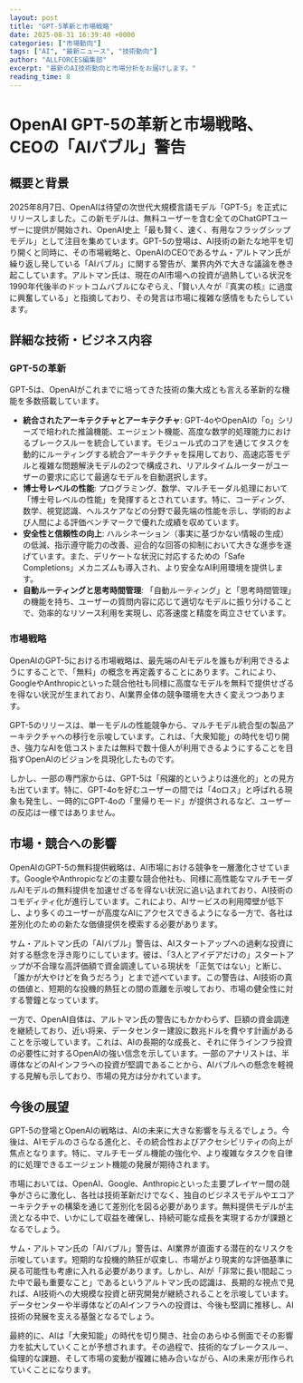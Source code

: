 ```yaml
---
layout: post
title: "GPT-5革新と市場戦略"
date: 2025-08-31 16:39:40 +0000
categories: ["市場動向"]
tags: ["AI", "最新ニュース", "技術動向"]
author: "ALLFORCES編集部"
excerpt: "最新のAI技術動向と市場分析をお届けします。"
reading_time: 8
---
```

# **OpenAI GPT-5の革新と市場戦略、CEOの「AIバブル」警告**

## 概要と背景

2025年8月7日、OpenAIは待望の次世代大規模言語モデル「GPT-5」を正式にリリースしました。この新モデルは、無料ユーザーを含む全てのChatGPTユーザーに提供が開始され、OpenAI史上「最も賢く、速く、有用なフラッグシップモデル」として注目を集めています。GPT-5の登場は、AI技術の新たな地平を切り開くと同時に、その市場戦略と、OpenAIのCEOであるサム・アルトマン氏が繰り返し発している「AIバブル」に関する警告が、業界内外で大きな議論を巻き起こしています。アルトマン氏は、現在のAI市場への投資が過熱している状況を1990年代後半のドットコムバブルになぞらえ、「賢い人々が『真実の核』に過度に興奮している」と指摘しており、その発言は市場に複雑な感情をもたらしています。

## 詳細な技術・ビジネス内容

### GPT-5の革新

GPT-5は、OpenAIがこれまでに培ってきた技術の集大成とも言える革新的な機能を多数搭載しています。

*   **統合されたアーキテクチャとアーキテクチャ**: GPT-4oやOpenAIの「o」シリーズで培われた推論機能、エージェント機能、高度な数学的処理能力におけるブレークスルーを統合しています。モジュール式のコアを通じてタスクを動的にルーティングする統合アーキテクチャを採用しており、高速応答モデルと複雑な問題解決モデルの2つで構成され、リアルタイムルーターがユーザーの要求に応じて最適なモデルを自動選択します。
*   **博士号レベルの性能**: プログラミング、数学、マルチモーダル処理において「博士号レベルの性能」を発揮するとされています。特に、コーディング、数学、視覚認識、ヘルスケアなどの分野で最先端の性能を示し、学術的および人間による評価ベンチマークで優れた成績を収めています。
*   **安全性と信頼性の向上**: ハルシネーション（事実に基づかない情報の生成）の低減、指示遵守能力の改善、迎合的な回答の抑制において大きな進歩を遂げています。また、デリケートな状況に対応するための「Safe Completions」メカニズムも導入され、より安全なAI利用環境を提供します。
*   **自動ルーティングと思考時間管理**: 「自動ルーティング」と「思考時間管理」の機能を持ち、ユーザーの質問内容に応じて適切なモデルに振り分けることで、効率的なリソース利用を実現し、応答速度と精度を両立させています。

### 市場戦略

OpenAIのGPT-5における市場戦略は、最先端のAIモデルを誰もが利用できるようにすることで、「無料」の概念を再定義することにあります。これにより、GoogleやAnthropicといった競合他社も同様に高度なモデルを無料で提供せざるを得ない状況が生まれており、AI業界全体の競争環境を大きく変えつつあります。

GPT-5のリリースは、単一モデルの性能競争から、マルチモデル統合型の製品アーキテクチャへの移行を示唆しています。これは、「大衆知能」の時代を切り開き、強力なAIを低コストまたは無料で数十億人が利用できるようにすることを目指すOpenAIのビジョンを具現化したものです。

しかし、一部の専門家からは、GPT-5は「飛躍的というよりは進化的」との見方も出ています。特に、GPT-4oを好むユーザーの間では「4oロス」と呼ばれる現象も発生し、一時的にGPT-4oの「里帰りモード」が提供されるなど、ユーザーの反応は一様ではありません。

## 市場・競合への影響

OpenAIのGPT-5の無料提供戦略は、AI市場における競争を一層激化させています。GoogleやAnthropicなどの主要な競合他社も、同様に高性能なマルチモーダルAIモデルの無料提供を加速せざるを得ない状況に追い込まれており、AI技術のコモディティ化が進行しています。これにより、AIサービスの利用障壁が低下し、より多くのユーザーが高度なAIにアクセスできるようになる一方で、各社は差別化のための新たな価値提供を模索する必要があります。

サム・アルトマン氏の「AIバブル」警告は、AIスタートアップへの過剰な投資に対する懸念を浮き彫りにしています。彼は、「3人とアイデアだけの」スタートアップが不合理な高評価額で資金調達している現状を「正気ではない」と断じ、「誰かが大やけどを負うだろう」とまで述べています。この警告は、AI技術の真の価値と、短期的な投機的熱狂との間の乖離を示唆しており、市場の健全性に対する警鐘となっています。

一方で、OpenAI自体は、アルトマン氏の警告にもかかわらず、巨額の資金調達を継続しており、近い将来、データセンター建設に数兆ドルを費やす計画があることを示唆しています。これは、AIの長期的な成長と、それに伴うインフラ投資の必要性に対するOpenAIの強い信念を示しています。一部のアナリストは、半導体などのAIインフラへの投資が堅調であることから、AIバブルへの懸念を軽視する見解も示しており、市場の見方は分かれています。

## 今後の展望

GPT-5の登場とOpenAIの戦略は、AIの未来に大きな影響を与えるでしょう。今後は、AIモデルのさらなる進化と、その統合性およびアクセシビリティの向上が焦点となります。特に、マルチモーダル機能の強化や、より複雑なタスクを自律的に処理できるエージェント機能の発展が期待されます。

市場においては、OpenAI、Google、Anthropicといった主要プレイヤー間の競争がさらに激化し、各社は技術革新だけでなく、独自のビジネスモデルやエコアーキテクチャの構築を通じて差別化を図る必要があります。無料提供モデルが主流となる中で、いかにして収益を確保し、持続可能な成長を実現するかが課題となるでしょう。

サム・アルトマン氏の「AIバブル」警告は、AI業界が直面する潜在的なリスクを示唆しています。短期的な投機的熱狂が収束し、市場がより現実的な評価基準に戻る可能性も考慮に入れる必要があります。しかし、AIが「非常に長い間起こった中で最も重要なこと」であるというアルトマン氏の認識は、長期的な視点で見れば、AI技術への大規模な投資と研究開発が継続されることを示唆しています。データセンターや半導体などのAIインフラへの投資は、今後も堅調に推移し、AI技術の発展を支える基盤となるでしょう。

最終的に、AIは「大衆知能」の時代を切り開き、社会のあらゆる側面でその影響力を拡大していくことが予想されます。その過程で、技術的なブレークスルー、倫理的な課題、そして市場の変動が複雑に絡み合いながら、AIの未来が形作られていくことになります。
